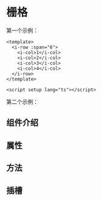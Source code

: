 # 栅格

第一个示例：

```vue preview
<template>
  <i-row :span="6">
    <i-col>1</i-col>
    <i-col>2</i-col>
    <i-col>3</i-col>
    <i-col>4</i-col>
  </i-row>
</template>

<script setup lang="ts"></script>
```

第二个示例：

## 组件介绍

## 属性

## 方法

## 插槽
